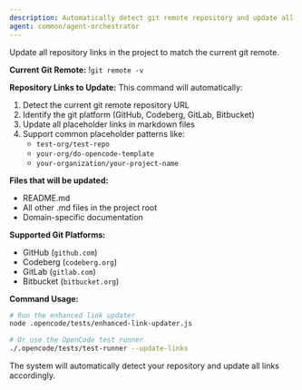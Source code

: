 ```yaml
---
description: Automatically detect git remote repository and update all placeholder links in documentation
agent: common/agent-orchestrator
---
```


Update all repository links in the project to match the current git remote.

**Current Git Remote:**
!`git remote -v`

**Repository Links to Update:**
This command will automatically:
1. Detect the current git remote repository URL
2. Identify the git platform (GitHub, Codeberg, GitLab, Bitbucket)
3. Update all placeholder links in markdown files
4. Support common placeholder patterns like:
   - `test-org/test-repo`
   - `your-org/do-opencode-template`
   - `your-organization/your-project-name`

**Files that will be updated:**
- README.md
- All other .md files in the project root
- Domain-specific documentation

**Supported Git Platforms:**
- GitHub (`github.com`)
- Codeberg (`codeberg.org`) 
- GitLab (`gitlab.com`)
- Bitbucket (`bitbucket.org`)

**Command Usage:**
```bash
# Run the enhanced link updater
node .opencode/tests/enhanced-link-updater.js

# Or use the OpenCode test runner
./.opencode/tests/test-runner --update-links
```

The system will automatically detect your repository and update all links accordingly.
